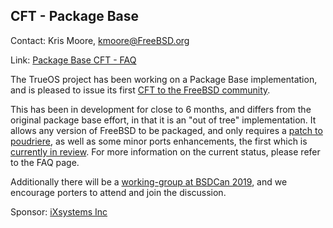 ## CFT - Package Base ##

Contact: Kris Moore, <kmoore@FreeBSD.org>

Link:	 [Package Base CFT - FAQ](https://trueos.github.io/pkgbase-docs/)

The TrueOS project has been working on a Package Base implementation, and is pleased to issue its first [CFT to the FreeBSD community](https://lists.freebsd.org/pipermail/freebsd-pkgbase/2019-April/000396.html).

This has been in development for close to 6 months, and differs from the original package base effort,
in that it is an "out of tree" implementation. It allows any version of FreeBSD to be packaged, and only requires a [patch to poudriere](https://github.com/freebsd/poudriere/pull/664),
as well as some minor ports enhancements, the first which is [currently in review](https://reviews.freebsd.org/D20055). For more information on the current status, please
refer to the FAQ page.

Additionally there will be a [working-group at BSDCan 2019](https://wiki.freebsd.org/DevSummit/201905/PackageBase), and we encourage porters to attend and join the discussion.

Sponsor: [iXsystems Inc](https://www.ixsystems.com)
